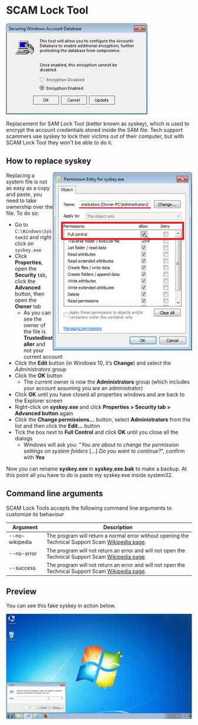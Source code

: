 # SCAM Lock Tool

![SCAM Lock Tool](./images/syskey.png)

Replacement for SAM Lock Tool (better known as syskey), which is used to encrypt the account credentials stored inside the SAM file. Tech support scammers use syskey to lock their victims out of their computer, but with SCAM Lock Tool they won't be able to do it.

## How to replace syskey

<img align="right" src="./images/file_permissions.png" alt="syskey permissions"></img>

Replacing a system file is not as easy as a copy and paste, you need to take ownership over the file. To do so:

- Go to `C:\Windows\System32` and right click on `syskey.exe`
- Click **Properties**, open the **Security** tab, click the **Advanced** button, then open the **Owner** tab
  - As you can see the owner of the file is **TrustedInstaller** and not your current account
- Click the **Edit** button (in Windows 10, it’s **Change**) and select the *Administrators* group
- Click the **OK** button
  - The current owner is now the **Administrators** group (which includes your account assuming you are an administrator)
- Click **OK** until you have closed all properties windows and are back to the Explorer screen
- Right-click on **syskey.exe** and click **Properties > Security tab > Advanced button** again
- Click the **Change permissions...** button, select **Administrators** from the list and then click the **Edit...** button
- Tick the box next to **Full Control** and click **OK** until you close all the dialogs
  - Windows will ask you: "*You are about to change the permission settings on system folders* [...] *Do you want to continue?*", confirm with **Yes**

Now you can rename **syskey.exe** in **syskey.exe.bak** to make a backup. At this point all you have to do is paste my syskey.exe inside system32.

## Command line arguments

SCAM Lock Tools accepts the following command line arguments to customize its behaviour

| Argument | Description |
|----------|-------------|
| --no-wikipedia | The program will return a normal error without opening the Technical Support Scam [Wikipedia page](https://en.wikipedia.org/wiki/Technical_support_scam). |
| --no-error | The program will not return an error and will not open the Technical Support Scam [Wikipedia page](https://en.wikipedia.org/wiki/Technical_support_scam). |
| --success | The program will not return an error and will not open the Technical Support Scam [Wikipedia page](https://en.wikipedia.org/wiki/Technical_support_scam). |

## Preview

You can see this fake syskey in action below.

![SCAM Lock Tool Preview](./images/syskey_demo.gif)
